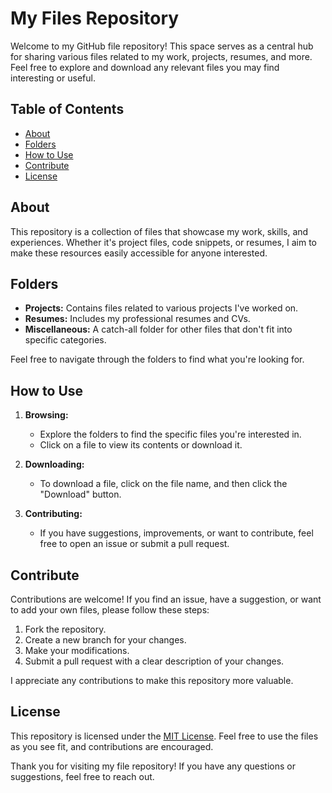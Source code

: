 # My Files Repository

Welcome to my GitHub file repository! This space serves as a central hub for sharing various files related to my work, projects, resumes, and more. Feel free to explore and download any relevant files you may find interesting or useful.

## Table of Contents

- [About](#about)
- [Folders](#folders)
- [How to Use](#how-to-use)
- [Contribute](#contribute)
- [License](#license)

## About

This repository is a collection of files that showcase my work, skills, and experiences. Whether it's project files, code snippets, or resumes, I aim to make these resources easily accessible for anyone interested.

## Folders

- **Projects:** Contains files related to various projects I've worked on.
- **Resumes:** Includes my professional resumes and CVs.
- **Miscellaneous:** A catch-all folder for other files that don't fit into specific categories.

Feel free to navigate through the folders to find what you're looking for.

## How to Use

1. **Browsing:**
   - Explore the folders to find the specific files you're interested in.
   - Click on a file to view its contents or download it.

2. **Downloading:**
   - To download a file, click on the file name, and then click the "Download" button.

3. **Contributing:**
   - If you have suggestions, improvements, or want to contribute, feel free to open an issue or submit a pull request.

## Contribute

Contributions are welcome! If you find an issue, have a suggestion, or want to add your own files, please follow these steps:

1. Fork the repository.
2. Create a new branch for your changes.
3. Make your modifications.
4. Submit a pull request with a clear description of your changes.

I appreciate any contributions to make this repository more valuable.

## License

This repository is licensed under the [MIT License](LICENSE). Feel free to use the files as you see fit, and contributions are encouraged.

Thank you for visiting my file repository! If you have any questions or suggestions, feel free to reach out.
